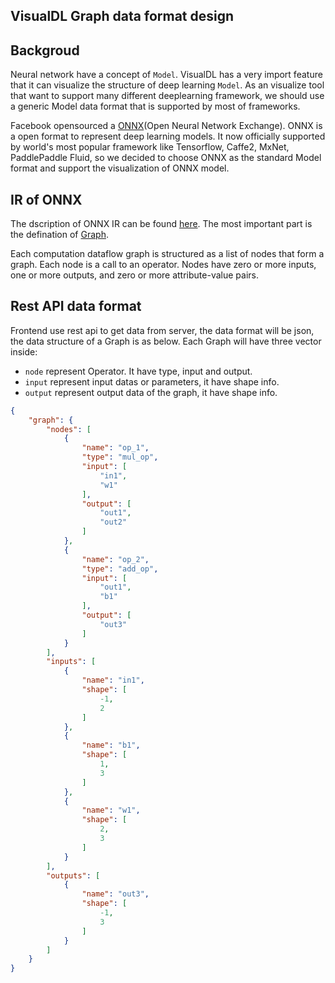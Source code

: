 ## VisualDL Graph data format design

## Backgroud
Neural network have a concept of `Model`. VisualDL has a very import feature that it can visualize the structure of deep learning `Model`. As an visualize tool that want to support many different deeplearning framework, we should use a generic Model data format that is supported by most of frameworks.

Facebook opensourced a [ONNX](http://onnx.ai/)(Open Neural Network Exchange). ONNX is a open format to represent deep learning models. It now officially supported by world's most popular framework like Tensorflow, Caffe2, MxNet, PaddlePaddle Fluid, so we decided to choose ONNX as the standard Model format and support the visualization of ONNX model.

## IR of ONNX
The dscription of ONNX IR can be found [here](https://github.com/onnx/onnx/blob/master/docs/IR.md). The most important part is the defination of [Graph](https://github.com/onnx/onnx/blob/master/docs/IR.md#graphs).

Each computation dataflow graph is structured as a list of nodes that form a graph. Each node is a call to an operator. Nodes have zero or more inputs, one or more outputs, and zero or more attribute-value pairs. 

## Rest API data format
Frontend use rest api to get data from server, the data format will be json, the data structure of a Graph is as below. Each Graph will have three vector inside:

- `node` represent Operator. It have type, input and output.
- `input` represent input datas or parameters, it have shape info.
- `output` represent output data of the graph, it have shape info.

```json
{
    "graph": {
        "nodes": [
            {
                "name": "op_1",
                "type": "mul_op",
                "input": [
                    "in1",
                    "w1"
                ],
                "output": [
                    "out1",
                    "out2"
                ]
            },
            {
                "name": "op_2",
                "type": "add_op",
                "input": [
                    "out1",
                    "b1"
                ],
                "output": [
                    "out3"
                ]
            }
        ],
        "inputs": [
            {
                "name": "in1",
                "shape": [
                    -1,
                    2
                ]
            },
            {
                "name": "b1",
                "shape": [
                    1,
                    3
                ]
            },
            {
                "name": "w1",
                "shape": [
                    2,
                    3
                ]
            }
        ],
        "outputs": [
            {
                "name": "out3",
                "shape": [
                    -1,
                    3
                ]
            }
        ]
    }
}
```



